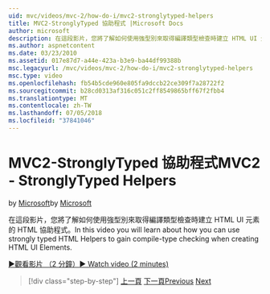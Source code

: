 ```yaml
---
uid: mvc/videos/mvc-2/how-do-i/mvc2-stronglytyped-helpers
title: MVC2-StronglyTyped 協助程式 |Microsoft Docs
author: microsoft
description: 在這段影片，您將了解如何使用強型別來取得編譯類型檢查時建立 HTML UI 元素的 HTML 協助程式。
ms.author: aspnetcontent
ms.date: 03/23/2010
ms.assetid: 017e87d7-a44e-423a-b3e9-ba44df99388b
msc.legacyurl: /mvc/videos/mvc-2/how-do-i/mvc2-stronglytyped-helpers
msc.type: video
ms.openlocfilehash: fb54b5cde960e805fa9dccb22ce309f7a28722f2
ms.sourcegitcommit: b28cd0313af316c051c2ff8549865bff67f2fbb4
ms.translationtype: MT
ms.contentlocale: zh-TW
ms.lasthandoff: 07/05/2018
ms.locfileid: "37841046"
---
```

<a name="mvc2---stronglytyped-helpers"></a><span data-ttu-id="058cd-103">MVC2-StronglyTyped 協助程式</span><span class="sxs-lookup"><span data-stu-id="058cd-103">MVC2 - StronglyTyped Helpers</span></span>
====================
<span data-ttu-id="058cd-104">by [Microsoft](https://github.com/microsoft)</span><span class="sxs-lookup"><span data-stu-id="058cd-104">by [Microsoft](https://github.com/microsoft)</span></span>

<span data-ttu-id="058cd-105">在這段影片，您將了解如何使用強型別來取得編譯類型檢查時建立 HTML UI 元素的 HTML 協助程式。</span><span class="sxs-lookup"><span data-stu-id="058cd-105">In this video you will learn about how you can use strongly typed HTML Helpers to gain compile-type checking when creating HTML UI Elements.</span></span>

[<span data-ttu-id="058cd-106">&#9654;觀看影片 （2 分鐘）</span><span class="sxs-lookup"><span data-stu-id="058cd-106">&#9654; Watch video (2 minutes)</span></span>](https://channel9.msdn.com/Blogs/ASP-NET-Site-Videos/mvc2-stronglytyped-helpers)

> [!div class="step-by-step"]
> <span data-ttu-id="058cd-107">[上一頁](mvc2-html-encoding.md)
> [下一頁](mvc2-model-validation.md)</span><span class="sxs-lookup"><span data-stu-id="058cd-107">[Previous](mvc2-html-encoding.md)
[Next](mvc2-model-validation.md)</span></span>
